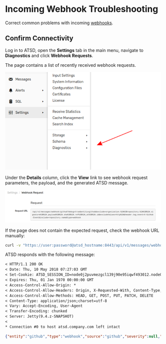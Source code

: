 # Incoming Webhook Troubleshooting

Correct common problems with incoming [webhooks](https://axibase.com/docs/atsd/api/data/messages/webhook.html).

## Confirm Connectivity

Log in to ATSD, open the **Settings** tab in the main menu, navigate to **Diagnostics** and click **Webhook Requests**.

The page contains a list of recently received webhook requests.

![](./images/webhook-diag.png)

Under the **Details** column, click the **View** link to see webhook request parameters, the payload, and the generated ATSD message.

![](./images/webhook-confirm.png)

If the page does not contain the expected request, check the webhook URL manually:

```sh
curl -v "https://user:password@atsd_hostname:8443/api/v1/messages/webhook/github?ping=true&debug=true"
```

ATSD responds with the following message:

```txt
< HTTP/1.1 200 OK
< Date: Thu, 10 May 2018 07:27:03 GMT
< Set-Cookie: ATSD_SESSION_ID=node0j2puvmezgcl139j90e95iqwf493012.node0;Path=/;Secure
< Expires: Thu, 01 Jan 1970 00:00:00 GMT
< Access-Control-Allow-Origin: *
< Access-Control-Allow-Headers: Origin, X-Requested-With, Content-Type, Accept, Authorization
< Access-Control-Allow-Methods: HEAD, GET, POST, PUT, PATCH, DELETE
< Content-Type: application/json;charset=utf-8
< Vary: Accept-Encoding, User-Agent
< Transfer-Encoding: chunked
< Server: Jetty(9.4.z-SNAPSHOT)
<
* Connection #0 to host atsd.company.com left intact
```

```json
{"entity":"github","type":"webhook","source":"github","severity":null,"tags":{"ping":"true","request_ip":"192.0.2.1"},"date":"2018-05-10T07:27:03.819Z"}
```
